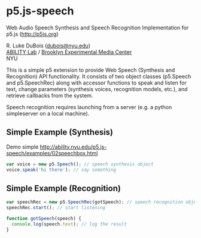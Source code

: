 # p5.js-speech
Web Audio Speech Synthesis and Speech Recognition Implementation for p5.js (http://p5js.org)

R. Luke DuBois (dubois@nyu.edu)   
[ABILITY Lab](http://abilitylab.nyu.edu) / [Brooklyn Experimental Media Center](http://bxmc.poly.edu)   
NYU

This is a simple p5 extension to provide Web Speech (Synthesis and Recognition) API functionality.  It consists of two object classes (p5.Speech and p5.SpeechRec) along with accessor functions to speak and listen for text, change parameters (synthesis voices, recognition models, etc.), and retrieve callbacks from the system.

Speech recognition requires launching from a server (e.g. a python simpleserver on a local machine).

## Simple Example (Synthesis)

Demo simple http://ability.nyu.edu/p5.js-speech/examples/02speechbox.html

```javascript
var voice = new p5.Speech(); // speech synthesis object
voice.speak('hi there'); // say something
```

## Simple Example (Recognition)

```javascript
var speechRec = new p5.SpeechRec(gotSpeech); // speech recognition object (will prompt for mic access)
speechRec.start(); // start listening

function gotSpeech(speech) {
  console.log(speech.text); // log the result
}
```

